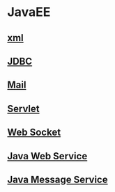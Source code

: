 # JavaEE

## [xml](./xml)

## [JDBC](./jdbc)

## [Mail](./mail)

## [Servlet](./servlet)

## [Web Socket](./websocket)

## [Java Web Service](./webservice)

## [Java Message Service](./jms)